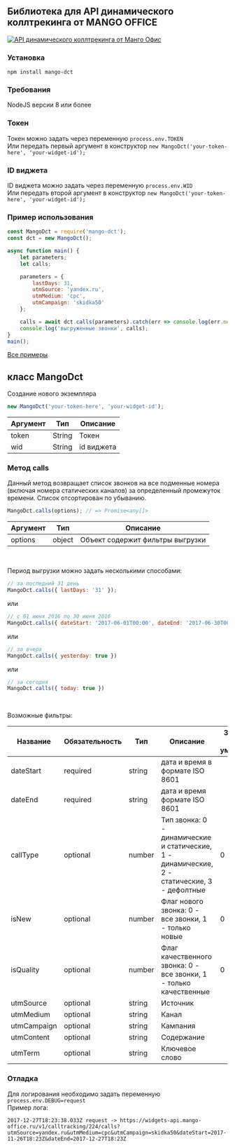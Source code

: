 ## Библиотека для API  динамического коллтрекинга от MANGO OFFICE

[![API динамического коллтрекинга от Манго Офис](https://www.mango-office.ru/upload/iblock/c11/kt.png "Динамический коллтрекинг Манго Офис")](https://www.mango-office.ru/support/virtualnaya_ats/chasto_zadavaemye_voprosy/dinamicheskiy_kolltreking/api_dinamicheskogo_kolltreiknga/ "Динамический коллтрекинг Манго Офис")
### Установка
`npm install mango-dct`


### Требования
NodeJS версии 8 или более

### Токен
Токен можно задать через переменную `process.env.TOKEN`</br>
Или передать первый аргумент в конструктор 
`new MangoDct('your-token-here', 'your-widget-id');`

### ID виджета
ID виджета можно задать через переменную `process.env.WID`</br>
Или передать второй аргумент в конструктор 
`new MangoDct('your-token-here', 'your-widget-id');`

### Пример использования


```javascript
const MangoDct = require('mango-dct');
const dct = new MangoDct();

async function main() {
    let parameters;
    let calls;

    parameters = {
        lastDays: 31,
        utmSource: 'yandex.ru',
        utmMedium: 'cpc',
        utmCampaign: 'skidka50'
    };

    calls = await dct.calls(parameters).catch(err => console.log(err.message));
    console.log('выгруженные звонки', calls);
}
main();
```

[Все примеры](examples/)

## класс MangoDct
Создание нового экземпляра
```javascript
new MangoDct('your-token-here', 'your-widget-id');
```

| Аргумент  | Тип  | Описание|
| ------------ | ------------ |------------ |
| token  | String   |  Токен  |
| wid  | String   |  id виджета  |

### Метод calls
Данный метод возвращает список звонков на все подменные номера (включая номера статических каналов) за определенный промежуток времени. Список отсортирован по убыванию.


```js
MangoDct.calls(options); // => Promise<any[]>
```

| Аргумент  | Тип  | Описание|
| ------------ | ------------ |------------ |
| options  | object   |  Объект содержит фильтры выгрузки  |

</br>

Период выгрузки можно задать несколькими способами:


```js
// за последний 31 день
MangoDct.calls({ lastDays: '31' });
```
или
```js
// с 01 июня 2016 по 30 июня 2016
MangoDct.calls({ dateStart: '2017-06-01T00:00', dateEnd: '2017-06-30T00:00Z' });
```
или
```js
// за вчера
MangoDct.calls({ yesterday: true })
```
или
```js
// за сегодня
MangoDct.calls({ today: true })
```
</br>

 Возможные фильтры:

|   Название| Обязательность  |  Тип  | Описание  |   Значение по умолчанию|
| ------------ | ------------ | ------------ | ------------ | ------------ |
| dateStart  |  required  |  string |   дата и время в формате ISO 8601|   |
|  dateEnd  |  required  |   string | дата и время  формате ISO 8601  |   |
| callType | optional | number | Тип звонка: 0 - динамические и статические, 1 - динамические, 2 - статические, 3 - дефолтные | 0 |
| isNew | optional | number | Флаг нового звонка: 0 - все звонки, 1 - только новые | 0 |
| isQuality | optional | number |  Флаг качественного звонка: 0 - все звонки, 1 - только качественные | 0 |
| utmSource | optional | string |  Источник |  |
| utmMedium | optional | string |  Канал |  |
| utmCampaign | optional | string |  Кампания |  |
| utmContent | optional | string |  Содержание |  |
| utmTerm | optional | string |  Ключевое слово |  | |



### Отладка
Для логирования необходимо задать переменную `process.env.DEBUG=request`
</br>
Пример лога:
```
2017-12-27T18:23:38.033Z request -> https://widgets-api.mango-office.ru/v1/calltracking/224/calls?utmSource=yandex.ru&utmMedium=cpc&utmCampaign=skidka50&dateStart=2017-11-26T18:23Z&dateEnd=2017-12-27T18:23Z
```

